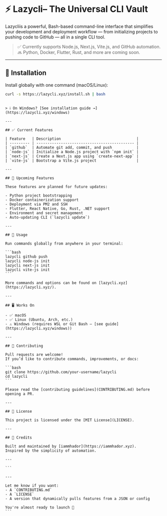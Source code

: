 # ⚡ Lazycli– The Universal CLI Vault

Lazycliis a powerful, Bash-based command-line interface that simplifies your development and deployment workflow — from initializing projects to pushing code to GitHub — all in a single CLI tool.

> ✅ Currently supports Node.js, Next.js, Vite.js, and GitHub automation.  
> 🔜 Python, Docker, Flutter, Rust, and more are coming soon.

---

## 🚀 Installation

Install globally with one command (macOS/Linux):

```bash
curl -s https://lazycli.xyz/install.sh | bash

```

````

> ℹ️ On Windows? [See installation guide →](https://lazycli.xyz/windows)

---

## ✅ Current Features

| Feature   | Description                                  |
| --------- | -------------------------------------------- |
| `github`  | Automate git add, commit, and push           |
| `node-js` | Initialize a Node.js project with `npm init` |
| `next-js` | Create a Next.js app using `create-next-app` |
| `vite-js` | Bootstrap a Vite.js project                  |

---

## 🔮 Upcoming Features

These features are planned for future updates:

- Python project bootstrapping
- Docker containerization support
- Deployment via PM2 and SSH
- Flutter, React Native, Go, Rust, .NET support
- Environment and secret management
- Auto-updating CLI (`lazycli update`)

---

## 🧪 Usage

Run commands globally from anywhere in your terminal:

```bash
lazycli github push
lazycli node-js init
lazycli next-js init
lazycli vite-js init
```

More commands and options can be found on [lazycli.xyz](https://lazycli.xyz/).

---

## 🖥️ Works On

- ✅ macOS
- ✅ Linux (Ubuntu, Arch, etc.)
- ⚠️ Windows (requires WSL or Git Bash — [see guide](https://lazycli.xyz/windows))

---

## 🤝 Contributing

Pull requests are welcome!
If you’d like to contribute commands, improvements, or docs:

```bash
git clone https://github.com/your-username/lazycli
cd lazycli
```

Please read the [contributing guidelines](CONTRIBUTING.md) before opening a PR.

---

## 📄 License

This project is licensed under the [MIT License](LICENSE).

---

## 🙌 Credits

Built and maintained by [iammhador](https://iammhador.xyz).
Inspired by the simplicity of automation.

---

```

---

Let me know if you want:
- A `CONTRIBUTING.md`
- A `LICENSE`
- A version that dynamically pulls features from a JSON or config

You're almost ready to launch 🚀
```
````
